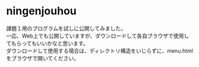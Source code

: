 # ningenjouhou
課題１用のプログラムを試しに公開してみました。  
一応、Web上でも公開していますが、ダウンロードして各自ブラウザで使用してもらってもいいかなと思います。  
ダウンロードして使用する場合は、ディレクトリ構造をいじらずに、menu.htmlをブラウザで開いてください。  
